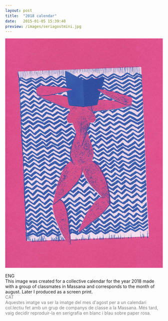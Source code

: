 ```yaml
---
layout: post
title:  "2018 calendar"
date:   2015-01-05 15:39:40
preview: /images/seriagostmini.jpg
---
```


![Picture 1](/images/seriagost.jpg)

<div class="row">

  <div class="column">
  ENG<br>
  This image was created for a collective calendar for the year 2018 made with a group of classmates in Massana and corresponds to the month of august. Later I produced as a screen print. <br>
  </div>

   <div class="column">
   <font color="#808080">
   CAT<br>
   Aquestes imatge va ser la imatge del mes d'agost per a un calendari col.lectiu fet amb un grup de companys de classe a la Massana. Més tard, vaig decidir reproduir-la en serigrafia en blanc i blau sobre paper rosa.
